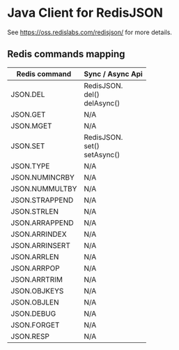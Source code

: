 # Java Client for RedisJSON 
See https://oss.redislabs.com/redisjson/ for more details.

## Redis commands mapping
Redis command|Sync / Async Api|
| --- | --- |
JSON.DEL | RedisJSON.<br/>del()<br/>delAsync() |
JSON.GET | N/A |
JSON.MGET | N/A |
JSON.SET | RedisJSON.<br/>set()<br/>setAsync() |
JSON.TYPE | N/A |
JSON.NUMINCRBY | N/A |
JSON.NUMMULTBY | N/A |
JSON.STRAPPEND | N/A |
JSON.STRLEN | N/A |
JSON.ARRAPPEND | N/A |
JSON.ARRINDEX | N/A |
JSON.ARRINSERT | N/A |
JSON.ARRLEN | N/A |
JSON.ARRPOP | N/A |
JSON.ARRTRIM | N/A |
JSON.OBJKEYS | N/A |
JSON.OBJLEN | N/A |
JSON.DEBUG | N/A |
JSON.FORGET | N/A |
JSON.RESP | N/A |


